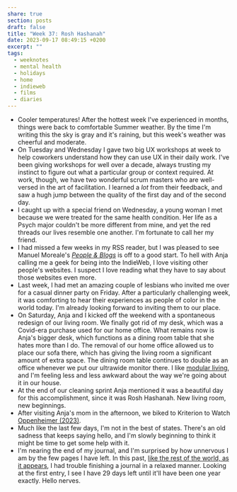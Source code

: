 ```yaml
---
share: true
section: posts
draft: false
title: "Week 37: Rosh Hashanah"
date: 2023-09-17 08:49:15 +0200
excerpt: ""
tags:
  - weeknotes
  - mental health
  - holidays
  - home
  - indieweb
  - films
  - diaries
---
```

 
- Cooler temperatures! After the hottest week I've experienced in months, things were back to comfortable Summer weather. By the time I'm writing this the sky is gray and it's raining, but this week's weather was cheerful and moderate. 
- On Tuesday and Wednesday I gave two big UX workshops at week to help coworkers understand how they can use UX in their daily work. I've been giving workshops for well over a decade, always trusting my instinct to figure out what a particular group or context required. At work, though, we have two wonderful scrum masters who are well-versed in the art of facilitation. I learned a _lot_ from their feedback, and saw a hugh jump between the quality of the first day and of the second day. 
- I caught up with a special friend on Wednesday, a young woman I met because we were treated for the same health condition. Her life as a Psych major couldn't be more different from mine, and yet the red threads our lives resemble one another. I'm fortunate to call her my friend.
- I had missed a few weeks in my RSS reader, but I was pleased to see Manuel Moreale's _[People & Blogs](https://manuelmoreale.com/)_ is off to a good start. To hell with Anja calling me a geek for being into the IndieWeb, I love visiting other people's websites. I suspect I love reading what they have to say about those websites even more.
- Last week, I had met an amazing couple of lesbians who invited me over for a casual dinner party on Friday. After a particularly challenging week, it was comforting to hear their experiences as people of color in the world today. I'm already looking forward to inviting them to our place.
- On Saturday, Anja and I kicked off the weekend with a spontaneous redesign of our living room. We finally got rid of my desk, which was a Covid-era purchase used for our home office. What remains now is Anja's bigger desk, which functions as a dining room table that she hates more than I do. The removal of our home office allowed us to place our sofa there, which has giving the living room a significant amount of extra space. The dining room table continues to double as an office whenever we put our ultrawide monitor there. I like [modular living](../Modular%20living.md), and I'm feeling less and less awkward about the way we're going about it in our house.
- At the end of our cleaning sprint Anja mentioned it was a beautiful day for this accomplishment, since it was Rosh Hashanah. New living room, new beginnings.
- After visiting Anja's mom in the afternoon, we biked to Kriterion to Watch [Oppenheimer (2023)](Oppenheimer%20(2023).md).
- Much like the last few days, I'm not in the best of states. There's an old sadness that keeps saying hello, and I'm slowly beginning to think it might be time to get some help with it. 
- I'm nearing the end of my journal, and I'm surprised by how unnervous I am by the few pages I have left. In this past, [like the rest of the world, as it appears](https://www.vox.com/the-goods/2019/7/12/20680004/notebook-journal-finish-strategies), I had trouble finishing a journal in a relaxed manner. Looking at the first entry, I see I have 29 days left until it'll have been one year exactly. Hello nerves.